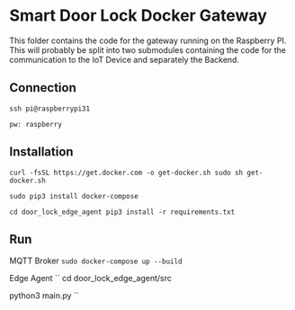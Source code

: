 # Smart Door Lock Docker Gateway
This folder contains the code for the gateway running on the Raspberry PI.
This will probably be split into two submodules containing the code for the communication to the IoT Device and separately the Backend.

## Connection
``
ssh pi@raspberrypi31
``

``
pw: raspberry
``

## Installation

``
curl -fsSL https://get.docker.com -o get-docker.sh
sudo sh get-docker.sh
``

``
sudo pip3 install docker-compose
``


``
cd door_lock_edge_agent
pip3 install -r requirements.txt 
``

## Run

MQTT Broker
``
sudo docker-compose up --build
``

Edge Agent
``
cd door_lock_edge_agent/src

python3 main.py
``
